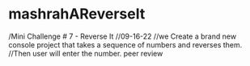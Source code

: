 # mashrahAReverseIt
/Mini Challenge # 7 - Reverse It
//09-16-22
//we Create a brand new console project that takes a sequence of numbers and reverses them.
//Then user will enter the number.
peer review 
